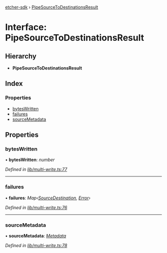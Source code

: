 [etcher-sdk](../README.md) › [PipeSourceToDestinationsResult](pipesourcetodestinationsresult.md)

# Interface: PipeSourceToDestinationsResult

## Hierarchy

* **PipeSourceToDestinationsResult**

## Index

### Properties

* [bytesWritten](pipesourcetodestinationsresult.md#byteswritten)
* [failures](pipesourcetodestinationsresult.md#failures)
* [sourceMetadata](pipesourcetodestinationsresult.md#sourcemetadata)

## Properties

###  bytesWritten

• **bytesWritten**: *number*

*Defined in [lib/multi-write.ts:77](https://github.com/balena-io-modules/etcher-sdk/blob/00d0c25/lib/multi-write.ts#L77)*

___

###  failures

• **failures**: *Map‹[SourceDestination](../classes/sourcedestination.md), [Error](../classes/notcapable.md#static-error)›*

*Defined in [lib/multi-write.ts:76](https://github.com/balena-io-modules/etcher-sdk/blob/00d0c25/lib/multi-write.ts#L76)*

___

###  sourceMetadata

• **sourceMetadata**: *[Metadata](metadata.md)*

*Defined in [lib/multi-write.ts:78](https://github.com/balena-io-modules/etcher-sdk/blob/00d0c25/lib/multi-write.ts#L78)*
